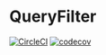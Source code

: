 # QueryFilter

[![CircleCI](https://circleci.com/gh/mstrouhal/QueryFilter.svg?style=shield)](https://circleci.com/gh/mstrouhal/QueryFilter)
[![codecov](https://codecov.io/gh/mstrouhal/QueryFilter/branch/master/graph/badge.svg)](https://codecov.io/gh/mstrouhal/QueryFilter)

